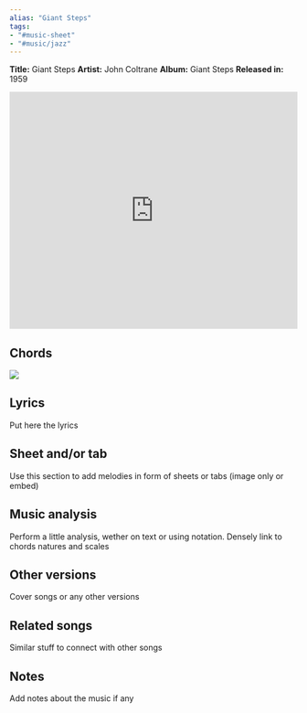 ```yaml
---
alias: "Giant Steps"
tags: 
- "#music-sheet"
- "#music/jazz"
---
```


**Title:** Giant Steps
**Artist:** John Coltrane
**Album:** Giant Steps
**Released in:** 1959

<iframe width="100%" height="415" src="https://www.youtube.com/embed/30FTr6G53VU" title="YouTube video player" frameborder="0" allow="accelerometer; autoplay; clipboard-write; encrypted-media; gyroscope; picture-in-picture" allowfullscreen></iframe>

## Chords
![](20211004_111258.jpg)

## Lyrics
Put here the lyrics

## Sheet and/or tab
Use this section to add melodies in form of sheets or tabs (image only or embed)

## Music analysis
Perform a little analysis, wether on text or using notation. Densely link to chords natures and scales

## Other versions

Cover songs or any other versions

## Related songs
Similar stuff to connect with other songs

## Notes
Add notes about the music if any
